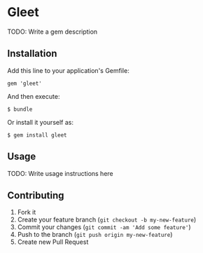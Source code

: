 # Gleet

TODO: Write a gem description

## Installation

Add this line to your application's Gemfile:

    gem 'gleet'

And then execute:

    $ bundle

Or install it yourself as:

    $ gem install gleet

## Usage

TODO: Write usage instructions here

## Contributing

1. Fork it
2. Create your feature branch (`git checkout -b my-new-feature`)
3. Commit your changes (`git commit -am 'Add some feature'`)
4. Push to the branch (`git push origin my-new-feature`)
5. Create new Pull Request
